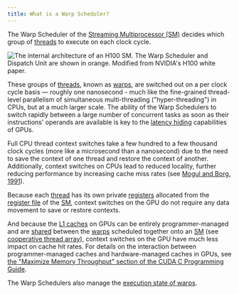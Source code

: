 ```yaml
---
title: What is a Warp Scheduler?
---
```


The Warp Scheduler of the
[Streaming Multiprocessor (SM)](/gpu-glossary/device-hardware/streaming-multiprocessor)
decides which group of [threads](/gpu-glossary/device-software/thread) to
execute on each clock cycle.

![The internal architecture of an H100 SM. The Warp Scheduler and Dispatch Unit are shown in orange. Modified from NVIDIA's [H100 white paper](https://resources.nvidia.com/en-us-tensor-core).](themed-image://gh100-sm.svg)

These groups of [threads](/gpu-glossary/device-software/thread), known as
[warps](/gpu-glossary/device-software/warp), are switched out on a per clock
cycle basis — roughly one nanosecond - much like the fine-grained thread-level
parallelism of simultaneous multi-threading ("hyper-threading") in CPUs, but at
a much larger scale. The ability of the Warp Schedulers to switch rapidly
between a large number of concurrent tasks as soon as their instructions'
operands are available is key to the
[latency hiding](/gpu-glossary/perf/latency-hiding) capabilities of GPUs.

Full CPU thread context switches take a few hundred to a few thousand clock
cycles (more like a microsecond than a nanosecond) due to the need to save the
context of one thread and restore the context of another. Additionally, context
switches on CPUs lead to reduced locality, further reducing performance by
increasing cache miss rates (see
[Mogul and Borg, 1991](https://www.researchgate.net/publication/220938995_The_Effect_of_Context_Switches_on_Cache_Performance)).

Because each [thread](/gpu-glossary/device-software/thread) has its own private
[registers](/gpu-glossary/device-software/registers) allocated from the
[register file](/gpu-glossary/device-hardware/register-file) of the
[SM](/gpu-glossary/device-hardware/streaming-multiprocessor), context switches
on the GPU do not require any data movement to save or restore contexts.

And because the [L1 caches](/gpu-glossary/device-hardware/l1-data-cache) on GPUs
can be entirely programmer-managed and are
[shared](/gpu-glossary/device-software/shared-memory) between the
[warps](/gpu-glossary/device-software/warp) scheduled together onto an
[SM](/gpu-glossary/device-hardware/streaming-multiprocessor) (see
[cooperative thread array](/gpu-glossary/device-software/cooperative-thread-array)),
context switches on the GPU have much less impact on cache hit rates. For
details on the interaction between programmer-managed caches and
hardware-managed caches in GPUs, see
[the "Maximize Memory Throughput" section of the CUDA C Programming Guide](https://docs.nvidia.com/cuda/cuda-c-programming-guide/index.html#maximize-memory-throughput).

The Warp Schedulers also manage the
[execution state of warps](/gpu-glossary/perf/warp-execution-state).

